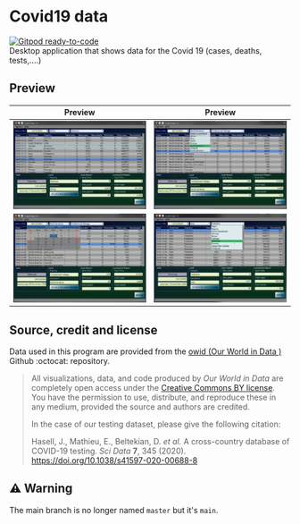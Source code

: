# Covid19  data  
[![Gitpod ready-to-code](https://img.shields.io/badge/Gitpod-ready--to--code-blue?logo=gitpod)](https://gitpod.io/#https://github.com/faouziMohamed/covid-data)    
Desktop application that shows data for the Covid 19 (cases, deaths, tests,....)

## Preview

|Preview |Preview |
|:-:|:-:|
|![screenshot1](assets/screenshots/covid-data-1.png)|![screenshot1](assets/screenshots/covid-data-2.png) |
|![screenshot1](assets/screenshots/covid-data-3.png)|![screenshot1](assets/screenshots/covid-data-4.png)|



## Source, credit and license

Data used in this program are provided from the [owid (Our World in Data )](https://raw.githubusercontent.com/owid/covid-19-data/master/public/data/owid-covid-data.csv) Github :octocat: repository.

> All visualizations, data, and code produced by *Our World in Data* are completely open access under the [Creative Commons BY license](https://creativecommons.org/licenses/by/4.0/). You have the permission to use, distribute, and reproduce these in any medium, provided the source and authors are credited.
>
> In the case of our testing dataset, please give the following citation:
>
> Hasell, J., Mathieu, E., Beltekian, D. *et al.* A cross-country database of COVID-19 testing. *Sci Data* **7**, 345 (2020). https://doi.org/10.1038/s41597-020-00688-8



## :warning: ​Warning

The main branch is no longer named `master` but it's `main`.
